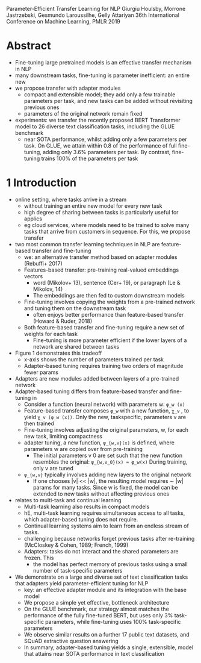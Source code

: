 Parameter-Efficient Transfer Learning for NLP
Giurgiu Houlsby, Morrone Jastrzebski, Gesmundo Laroussilhe, Gelly Attariyan
36th International Conference on Machine Learning, PMLR 2019

# Abstract

* Fine-tuning large pretrained models is an effective transfer mechanism in NLP
* many downstream tasks, fine-tuning is parameter inefficient: an entire new
* we propose transfer with adapter modules
  * compact and extensible model; they add only a few trainable parameters per
    task, and new tasks can be added without revisiting previous ones
  * parameters of the original network remain fixed
* experiments: we transfer the recently proposed BERT Transformer model to
  26 diverse text classification tasks, including the GLUE benchmark
  * near SOTA performance, whilst adding only a few parameters per task. On
    GLUE, we attain within 0.8 of the performance of full fine-tuning,
    adding only 3.6% parameters per task. By contrast,
    fine-tuning trains 100% of the parameters per task

# 1 Introduction

* online setting, where tasks arrive in a stream
  * without training an entire new model for every new task
  * high degree of sharing between tasks is particularly useful for applics
  * eg cloud services, where models need to be trained to solve many tasks
    that arrive from customers in sequence. For this, we propose transfer
* two most common transfer learning techniques in NLP are
  feature-based transfer and fine-tuning
  * we: an alternative transfer method based on adapter modules (Rebuffi+ 2017)
  * Features-based transfer: pre-training real-valued embeddings vectors
    * word (Mikolov+ 13), sentence (Cer+ 19), or paragraph (Le & Mikolov, 14)
    * The embeddings are then fed to custom downstream models
  * Fine-tuning involves copying the weights from a pre-trained network and
    tuning them on the downstream task
    * often enjoys better performance than feature-based transfer
      (Howard & Ruder, 2018)
  * Both feature-based transfer and fine-tuning
    require a new set of weights for each task
    * Fine-tuning is more parameter efficient
      if the lower layers of a network are shared between tasks
* Figure 1 demonstrates this tradeoff
  * x-axis shows the number of parameters trained per task
  * Adapter-based tuning requires training two orders of magnitude fewer params
* Adapters are new modules added between layers of a pre-trained network
* Adapter-based tuning differs from feature-based transfer and fine-tuning in
  * Consider a function (neural network) with parameters w: `φ_w (x)`
  * Feature-based transfer composes `φ_w` with a new function, `χ_v` , to yield
    `χ_v (φ_w (x))`. Only the new, taskspecific, parameters v are then trained
  * Fine-tuning involves adjusting the original parameters, w, for each new
    task, limiting compactness
  * adapter tuning, a new function, `ψ_{w,v}(x)` is defined, where
    parameters w are copied over from pre-training
    * The initial parameters v 0 are set such that the new function resembles
      the original: `ψ_{w,v_0}(x) ≈ φ_w(x)` During training, only v are tuned
  * `ψ_{w,v}` typically involves adding new layers to the original network
    * If one chooses |v| << |w|,
    the resulting model requires ∼ |w| params for many tasks. Since w is fixed,
    the model can be extended to new tasks without affecting previous ones
* relates to multi-task and continual learning
  * Multi-task learning also results in compact models
  * hE, multi-task learning requires simultaneous access to all tasks, which
    adapter-based tuning does not require. 
  * Continual learning systems aim to learn from an endless stream of tasks.
  * challenging because networks forget previous tasks after re-training
    (McCloskey & Cohen, 1989; French, 1999)
  * Adapters: tasks do not interact and the shared parameters are frozen.  This
    * the model has perfect memory of previous tasks
      using a small number of task-specific parameters
* We demonstrate on a large and diverse set of text classification tasks that
  adapters yield parameter-efficient tuning for NLP
  * key: an effective adapter module and its integration with the base model
  * We propose a simple yet effective, bottleneck architecture
  * On the GLUE benchmark, our strategy almost matches the performance of the
    fully fine-tuned BERT, but uses only 3% task-specific parameters, while
    fine-tuning uses 100% task-specific parameters
  * We observe similar results on a further 17 public text datasets, and
    SQuAD extractive question answering
  * In summary, adapter-based tuning yields a single, extensible, model that
    attains near SOTA performance in text classification
